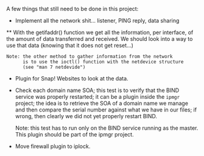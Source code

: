 
A few things that still need to be done in this project:

* Implement all the network shit... listener, PING reply, data sharing

**  With the getifaddr() function we get all the information, per
    interface, of the amount of data transferred and received.
    We should look into a way to use that data (knowing that it
    does not get reset...)

    Note: the other method to gather information from the network
          is to use the ioctl() function with the netdevice structure
          (see "man 7 netdevide")

* Plugin for Snap! Websites to look at the data.

* Check each domain name SOA; this test is to verify that the BIND service
  was properly restarted; it can be a plugin inside the `ipmgr` project;
  the idea is to retrieve the SOA of a domain name we manage and then
  compare the serial number against what we have in our files; if wrong,
  then clearly we did not yet properly restart BIND.

  Note: this test has to run only on the BIND service running as the master.
        This plugin should be part of the ipmgr project.

* Move firewall plugin to iplock.


